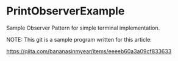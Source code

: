 # PrintObserverExample

Sample Observer Pattern for simple terminal implementation.

NOTE:
This git is a sample program written for this article:

https://qiita.com/bananasinmyear/items/eeeeb60a3a09cf833633

